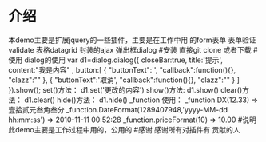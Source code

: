 # 介绍
本demo主要是扩展jquery的一些插件，主要是在工作中用 的form表单 表单验证validate  表格datagrid 封装的ajax 弹出框dialog
#安装
直接git clone 或者下载
#使用
dialog的使用
var d1=dialog.dialog({
        closeBar:true,
        title:'提示',
        content:"我是内容" ,
        button:[
            {
                "buttonText":'',
                "callback":function(){},
                "clazz":""
            },
            {
                "buttonText":'取消',
                "callback":function(){},
                "clazz":""
            }
        ]
    }).show();
set()方法：
    d1.set('更改的内容')
show()方法:
    d1.show()
clear()方法：
    d1.clear()
hide()方法：
    d1.hide()
_function 使用：
    _function.DX(12.33)  =>壹拾贰元叁角叁分
    _function.DateFormat(1289407948,'yyyy-MM-dd hh:mm:ss') =>  2010-11-11 00:52:28
    _function.priceFormat(10)   => 10.00
#说明
此demo主要是工作过程中用的，公用的
#感谢
感谢所有对插件有 贡献的人
